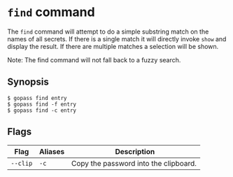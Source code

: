 # `find` command

The `find` command will attempt to do a simple substring match on the names of all secrets.
If there is a single match it will directly invoke `show` and display the result.
If there are multiple matches a selection will be shown.

Note: The find command will not fall back to a fuzzy search.

## Synopsis

```
$ gopass find entry
$ gopass find -f entry
$ gopass find -c entry
```

## Flags

Flag | Aliases | Description
---- | ------- | -----------
`--clip` | `-c` | Copy the password into the clipboard.
